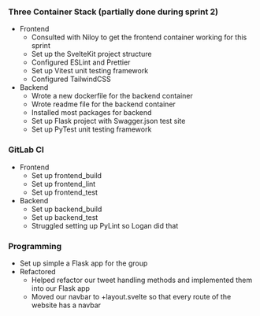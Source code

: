 ### Three Container Stack (partially done during sprint 2)
- Frontend
  - Consulted with Niloy to get the frontend container working for this sprint
  - Set up the SvelteKit project structure
  - Configured ESLint and Prettier
  - Set up Vitest unit testing framework
  - Configured TailwindCSS
- Backend
  - Wrote a new dockerfile for the backend container
  - Wrote readme file for the backend container
  - Installed most packages for backend
  - Set up Flask project with Swagger.json test site
  - Set up PyTest unit testing framework

### GitLab CI
- Frontend
  - Set up frontend_build
  - Set up frontend_lint
  - Set up frontend_test
- Backend
  - Set up backend_build
  - Set up backend_test
  - Struggled setting up PyLint so Logan did that

### Programming
- Set up simple a Flask app for the group
- Refactored
  - Helped refactor our tweet handling methods and implemented them into our Flask app
  - Moved our navbar to +layout.svelte so that every route of the website has a navbar